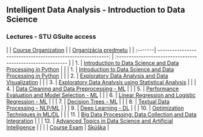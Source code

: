 ## Intelligent Data Analysis - Introduction to Data Science 
### Lectures - STU GSuite access
|         | [Course Organization](https://docs.google.com/presentation/d/1p3G7p9kgixGxA9sIAX3mg7Txnpi6w_BGucU-IMgz0kM/present?usp=share_link)                                     | | [Organizácia predmetu]() |
| :-------| ----------------------------------------------------------: | :---------------------------------------------------------- |
| 1.      | [Introduction to Data Science and Data Processing in Python](https://docs.google.com/presentation/d/1RVMBCJ7rgnpTAfsNPzLU8NgNE7Uho3L22t3PzU6ZrDs/edit?usp=share_link) | |
| 1.      | [Introduction to Data Science and Data Processing in Python](https://docs.google.com/presentation/d/1RVMBCJ7rgnpTAfsNPzLU8NgNE7Uho3L22t3PzU6ZrDs/edit?usp=share_link) | |
| 2.      | [Exploratory Data Analysis and Data Visualization](https://docs.google.com/presentation/d/1IXfvYk-91WEH99x6xczYrmxJBzVNk1csurDOiF3ggz4/edit?usp=share_link)        | |
| 3.      | [Exploratory Data Analysis using Statistical Analysis](https://docs.google.com/presentation/d/1l8ZjFbW7hYWpqx6CoTYTm379H_lFtT-eHrPClVdXhR8/edit?usp=share_link)    | |
| 4.      | [Data Cleaning and Data Preprocessing - ML](https://docs.google.com/presentation/d/15ZLn0B2z1KCNy3b5-HSxF6OEukZo4FQV8CWr0D9H_sw/edit?usp=share_link)               | |
| 5.      | [Performance Evaluation and Model Selection - ML](https://docs.google.com/presentation/d/13BioH7h1X9bAYRja8hbqrS2x8eNL4Eiem4bSQnpUOdI/edit?usp=share_link)         | |
| 6.      | [Linear Regression and Logistic Regression - ML](https://docs.google.com/presentation/d/19RVvQfDFJKNSRVemGoW5wOSH6v-4a2QA5mKNXGvkHhA/edit?usp=share_link) | |
| 7.      | [Decision Trees - ML](https://docs.google.com/presentation/d/1OS9UG7fQu2wUfZYB1rWKZJi5xO8b9OF2NFybTvtQsxE/edit?usp=share_link)                            | |
| 8.      | [Textual Data Processing - NLP/ML](https://docs.google.com/presentation/d/1u-_AfOQYRHsNopvL-CuFbJUc03iiDnA7AtoPkrk68eU/edit?usp=share_link)                      | |
| 9.      | [Deep Learning - DL](https://docs.google.com/presentation/d/1kz57wxahu6Ewbz-1sUUcKavn7PT2-EiIGfmeNC6N2w8/edit?usp=share_link)  | |
| 10.     | [Optimization Techniques in ML/DL](https://docs.google.com/presentation/d/1Fyr9zEQWX9kl-DtX4goyikInSJHH-npC71ej14u6gfY/edit?usp=share_link) | |
| 11.     | [Big Data Processing: Data Collection and Data Integration](https://docs.google.com/presentation/d/1lJ7yjadzyxGKHn_gur9uGfNCz_34DusXigKRCnJssy4/edit?usp=share_link)                    | |
| 12.     | [Advanced Topics in Data Science and Artificial Intelligence](https://docs.google.com/presentation/d/1Dpsw7W8TAs6EER6txpPEW1koAplyTtfR5HLSChrQk1A/edit?usp=share_link) | |
|         | [Course Exam](https://docs.google.com/presentation/d/17Jh2W8POkes98hjfaCvdygrpN9wmVeKVshnuu9u0Jvk/edit?usp=share_link)   | [Skúška]()                                        |
